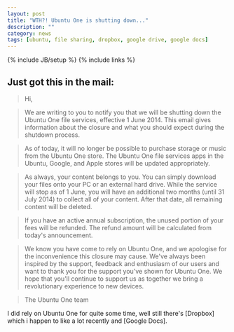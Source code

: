 ```yaml
---
layout: post
title: "WTH?! Ubuntu One is shutting down..."
description: ""
category: news
tags: [ubuntu, file sharing, dropbox, google drive, google docs]
---
```

{% include JB/setup %}
{% include links %}

## Just got this in the mail: ##

> Hi,

>We are writing to you to notify you that we will be shutting down the
Ubuntu One file services, effective 1 June 2014. This email gives
information about the closure and what you should expect during the
shutdown process.

>As of today, it will no longer be possible to purchase storage or music
from the Ubuntu One store. The Ubuntu One file services apps in the Ubuntu,
Google, and Apple stores will be updated appropriately.

>As always, your content belongs to you.  You can simply download your files
onto your PC or an external hard drive.  While the service will stop as of
1 June, you will have an additional two months (until 31 July 2014) to
collect all of your content. After that date, all remaining content will
be deleted.

>If you have an active annual subscription, the unused portion of your fees
will be refunded. The refund amount will be calculated from today's
announcement.

>We know you have come to rely on Ubuntu One, and we apologise for the
inconvenience this closure may cause.  We've always been inspired by the
support, feedback and enthusiasm of our users and want to thank you for
the support you've shown for Ubuntu One. We hope that you'll continue to
support us as together we bring a revolutionary experience to new devices.

>The Ubuntu One team

I did rely on Ubuntu One for quite some time, well still there's
[Dropbox] which i happen to like a lot recently and [Google Docs].
